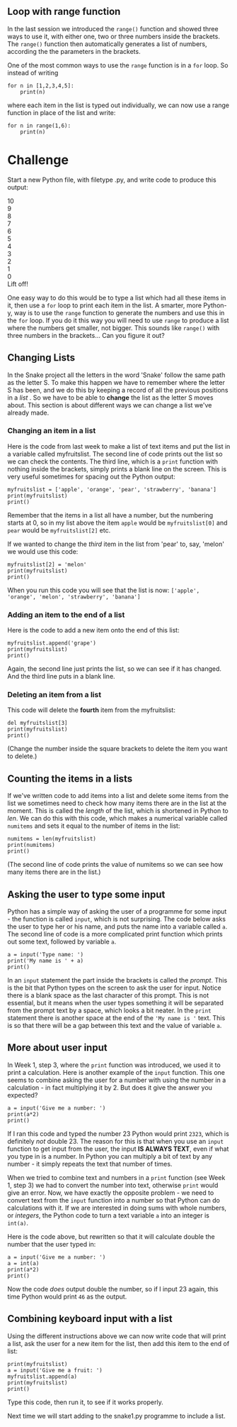 Loop with range function
------------------------

In the last session we introduced the `range()` function and showed three ways to use it, with either one, two or three numbers inside the brackets. The `range()` function then automatically generates a list of numbers, according the the parameters in the brackets.

One of the most common ways to use the `range` function is in a `for` loop. So instead of writing
```
for n in [1,2,3,4,5]:
    print(n)
```

where each item in the list is typed out individually, we can now use a range function in place of the list and write:
```
for n in range(1,6):
    print(n)
```

Challenge
=========

Start a new Python file, with filetype .py, and write code to produce this output:

10  
9  
8  
7  
6  
5  
4  
3  
2  
1  
0  
Lift off!

One easy way to do this would be to type a list which had all these items in it, then use a `for` loop to print each item in the list. A smarter, more Python-y, way is to use the `range` function to generate the numbers and use this in the `for` loop. If you do it this way you will need to use `range` to produce a list where the numbers get smaller, not bigger. This sounds like `range()` with three numbers in the brackets... Can you figure it out?

Changing Lists
--------------

In the Snake project all the letters in the word 'Snake' follow the same path as the letter S. To make this happen we have to remember where the letter S has been, and we do this by keeping a record of all the previous positions in a *list* . So we have to be able to **change** the list as the letter S moves about. This section is about different ways we can change a list we've already made.

### Changing an item in a list

Here is the code from last week to make a list of text items and put the list in a variable called myfruitslist. The second line of code prints out the list so we can check the contents. The third line, which is a `print` function with nothing inside the brackets, simply prints a blank line on the screen. This is very useful sometimes for spacing out the Python output:
```
myfruitslist = ['apple', 'orange', 'pear', 'strawberry', 'banana']
print(myfruitslist)
print()
```
Remember that the items in a list all have a number, but the numbering starts at 0, so in my list above the item `apple` would be `myfruitslist[0]` and `pear` would be `myfruitslist[2]` etc.

If we wanted to change the *third* item in the list from 'pear' to, say, 'melon' we would use this code:
```
myfruitslist[2] = 'melon'
print(myfruitslist)
print()
```
When you run this code you will see that the list is now:
`['apple', 'orange', 'melon', 'strawberry', 'banana']`

### Adding an item to the end of a list

Here is the code to add a new item onto the end of this list:
```
myfruitslist.append('grape')
print(myfruitslist)
print()
```
Again, the second line just prints the list, so we can see if it has changed. And the third line puts in a blank line.


### Deleting an item from a list

This code will delete the **fourth** item from the myfruitslist:
```
del myfruitslist[3]
print(myfruitslist)
print()
```
(Change the number inside the square brackets to delete the item you want to delete.)

Counting the items in a lists
-----------------------------

If we've written code to add items into a list and delete some items from the list we sometimes need to check how many items there are in the list at the moment. This is called the *length* of the list, which is shortened in Python to *len*. We can do this with this code, which makes a numerical variable called `numitems` and sets it equal to the number of items in the list:
```
numitems = len(myfruitslist)
print(numitems)
print()
```
(The second line of code prints the value of numitems so we can see how many items there are in the list.)

Asking the user to type some input
----------------------------------

Python has a simple way of asking the user of a programme for some input - the function is called `input`, which is not surprising. The code below asks the user to type her or his name, and puts the name into a variable called `a`. The second line of code is a more complicated print function which prints out some text, followed by variable `a`.
```
a = input('Type name: ')
print('My name is ' + a)
print()
```
In an `input` statement the part inside the brackets is called the *prompt*. This is the bit that Python types on the screen to ask the user for input. Notice there is a blank space as the last character of this prompt. This is not essential, but it means when the user types something it will be separated from the prompt text by a space, which looks a bit neater. In the `print` statement there is another space at the end of the `'My name is '` text. This is so that there will be a gap between this text and the value of variable `a`.

More about user input
---------------------

In Week 1, step 3, where the `print` function was introduced, we used it to print a calculation. Here is another example of the `input` function. This one seems to combine asking the user for a number with using the number in a calculation - in fact multiplying it by 2. But does it give the answer you expected?
```
a = input('Give me a number: ')
print(a*2)
print()
```
If I ran this code and typed the number 23 Python would print `2323`, which is definitely *not* double 23. The reason for this is that when you use an `input` function to get input from the user, the input **IS ALWAYS TEXT**, even if what you type in is a number. In Python you can multiply a bit of text by any number - it simply repeats the text that number of times.

When we tried to combine text and numbers in a `print` function (see Week 1, step 3) we had to convert the number into text, otherwise `print` would give an error. Now, we have exactly the opposite problem - we need to convert text from the `input` function into a number so that Python can do calculations with it. If we are interested in doing sums with whole numbers, or *integers*, the Python code to turn a text variable `a` into an integer is `int(a)`.

Here is the code above, but rewritten so that it will calculate double the number that the user typed in:
```
a = input('Give me a number: ')
a = int(a)
print(a*2)
print()
```
Now the code *does* output double the number, so if I input 23 again, this time Python would print `46` as the output.

Combining keyboard input with a list
------------------------------------

Using the different instructions above we can now write code that will print a list, ask the user for a new item for the list, then add this item to the end of list:
```
print(myfruitslist)
a = input('Give me a fruit: ')
myfruitslist.append(a)
print(myfruitslist)
print()
```
Type this code, then run it, to see if it works properly.

Next time we will start adding to the snake1.py programme to include a list.